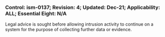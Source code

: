 ### Control: ism-0137; Revision: 4; Updated: Dec-21; Applicability: ALL; Essential Eight: N/A
<p>Legal advice is sought before allowing intrusion activity to continue on a system for the purpose of collecting further data or evidence.</p>